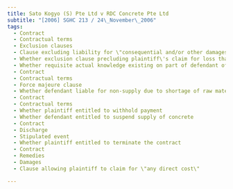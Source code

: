 ```yaml
---
title: Sato Kogyo (S) Pte Ltd v RDC Concrete Pte Ltd 
subtitle: "[2006] SGHC 213 / 24\_November\_2006"
tags:
  - Contract
  - Contractual terms
  - Exclusion clauses
  - Clause excluding liability for \"consequential and/or other damages\"
  - Whether exclusion clause precluding plaintiff\'s claim for loss that arose from stop order
  - Whether requisite actual knowledge existing on part of defendant of loss
  - Contract
  - Contractual terms
  - Force majeure clause
  - Whether defendant liable for non-supply due to shortage of raw materials, plant breakdown and truck breakdown
  - Contract
  - Contractual terms
  - Whether plaintiff entitled to withhold payment
  - Whether defendant entitled to suspend supply of concrete
  - Contract
  - Discharge
  - Stipulated event
  - Whether plaintiff entitled to terminate the contract
  - Contract
  - Remedies
  - Damages
  - Clause allowing plaintiff to claim for \"any direct cost\"

---
```


